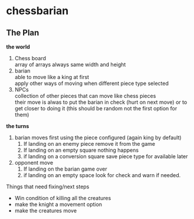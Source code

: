 # chessbarian

**The Plan**
 - 
**the world**
1. Chess board <br>
    array of arrays always same width and height <br>
2. barian <br>
    able to move like a king at first <br>
    apply other ways of moving when different piece type selected<br>
3. NPCs<br>
    collection of other pieces that can move like chess pieces<br>
    their move is alwas to put the barian in check (hurt on next move) or to get closer to doing it (this should be random not the first option for them)<br>

**the turns**
1. barian moves first using the piece configured (again king by default)
    1. If landing on an enemy piece remove it from the game
    2. If landing on an empty square nothing happens
    3. if landing on a conversion square save piece type for available later
2. opponent move 
    1. If landing on the barian game over
    2. if landing on an empty space look for check and warn if needed.
    

Things that need fixing/next steps <br>
- Win condition of killing all the creatures
- make the knight a movement option
- make the creatures move